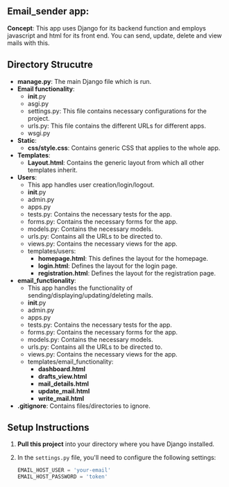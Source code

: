 ## Email_sender app:
**Concept**: This app uses Django for its backend function and employs javascript and html for its front end. You can send, update, delete and view mails with this.
## Directory Strucutre 
- **manage.py**: The main Django file which is run.
- **Email functionality**:
  - __init__.py
  - asgi.py
  - settings.py: This file contains necessary configurations for the project.
  - urls.py: This file contains the different URLs for different apps.
  - wsgi.py
- **Static**:
  - **css/style.css**: Contains generic CSS that applies to the whole app.
- **Templates**:
  - **Layout.html**: Contains the generic layout from which all other templates inherit.
- **Users**:
  - This app handles user creation/login/logout.
  - __init__.py
  - admin.py
  - apps.py
  - tests.py: Contains the necessary tests for the app.
  - forms.py: Contains the necessary forms for the app.
  - models.py: Contains the necessary models.
  - urls.py: Contains all the URLs to be directed to.
  - views.py: Contains the necessary views for the app.
  - templates/users:
    - **homepage.html**: This defines the layout for the homepage.
    - **login.html**: Defines the layout for the login page.
    - **registration.html**: Defines the layout for the registration page.
- **email_functionality**:
  - This app handles the functionality of sending/displaying/updating/deleting mails.
  - __init__.py
  - admin.py
  - apps.py
  - tests.py: Contains the necessary tests for the app.
  - forms.py: Contains the necessary forms for the app.
  - models.py: Contains the necessary models.
  - urls.py: Contains all the URLs to be directed to.
  - views.py: Contains the necessary views for the app.
  - templates/email_functionality:
    - **dashboard.html**
    - **drafts_view.html**
    - **mail_details.html**
    - **update_mail.html**
    - **write_mail.html**
- **.gitignore**: Contains files/directories to ignore.

## Setup Instructions

1. **Pull this project** into your directory where you have Django installed.

2. In the `settings.py` file, you'll need to configure the following settings:
   ```python
   EMAIL_HOST_USER = 'your-email'
   EMAIL_HOST_PASSWORD = 'token'
   
